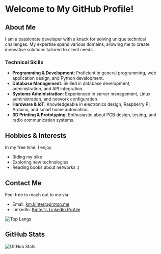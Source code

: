 # Welcome to My GitHub Profile!

## About Me
I am a passionate developer with a knack for solving unique technical challenges. My expertise spans various domains, allowing me to create innovative solutions tailored to client needs.

### Technical Skills
- **Programming & Development**: Proficient in general programming, web application design, and Python development.
- **Database Management**: Skilled in database development, administration, and API integration.
- **Systems Administration**: Experienced in server management, Linux administration, and network configuration.
- **Hardware & IoT**: Knowledgeable in electronics design, Raspberry Pi, Arduino, and smart home automation.
- **3D Printing & Prototyping**: Enthusiastic about PCB design, testing, and radio communication systems.

## Hobbies & Interests
In my free time, I enjoy:
- Riding my bike
- Exploring new technologies
- Reading books about networks :)

## Contact Me
Feel free to reach out to me via:
- Email: km.kinter@proton.me
- LinkedIn: [Kinter's LinkedIn Profile](https://www.linkedin.com/in/kinter/)

<!-- ## Contribution Snake
<picture>
  <source media="(prefers-color-scheme: dark)" srcset="https://raw.githubusercontent.com/KM-Kinter/output/main/dist/contribution-snake-dark.svg?v=2" />
  <source media="(prefers-color-scheme: light)" srcset="https://raw.githubusercontent.com/KM-Kinter/output/main/dist/contribution-snake.svg?v=2" />
  <img alt="Contribution Snake" src="https://raw.githubusercontent.com/KM-Kinter/output/main/dist/contribution-snake.svg?v=2" />
</picture> -->

![Top Langs](https://github-readme-stats.vercel.app/api/top-langs/?username=kinter&layout=compact&theme=dark)

## GitHub Stats
![GitHub Stats](https://github-readme-stats.vercel.app/api?username=KM-Kinter&show_icons=true&theme=dark)
